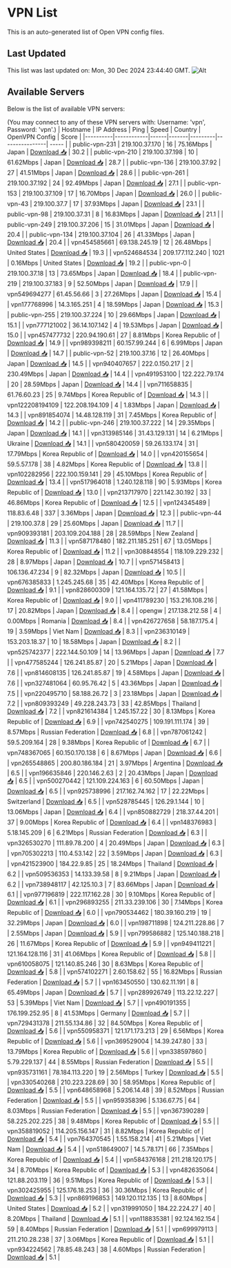 # VPN List

This is an auto-generated list of Open VPN config files.

## Last Updated

This list was last updated on: Mon, 30 Dec 2024 23:44:40 GMT.
![Alt](https://repobeats.axiom.co/api/embed/186b98318ef1479477931607c1ad7d823f12451f.svg "Repobeats analytics image")

## Available Servers

Below is the list of available VPN servers:

(You may connect to any of these VPN servers with: Username: 'vpn', Password: 'vpn'.)
| Hostname | IP Address | Ping | Speed | Country | OpenVPN Config | Score |
|----------|------------|------|-------|---------|----------------| ----- |
| public-vpn-231 | 219.100.37.170 | 16 | 75.16Mbps | Japan | [Download 📥](./configs/server_0_JP.ovpn) | 30.2 |
| public-vpn-210 | 219.100.37.198 | 10 | 61.62Mbps | Japan | [Download 📥](./configs/server_1_JP.ovpn) | 28.7 |
| public-vpn-136 | 219.100.37.92 | 27 | 41.51Mbps | Japan | [Download 📥](./configs/server_2_JP.ovpn) | 28.6 |
| public-vpn-261 | 219.100.37.192 | 24 | 92.49Mbps | Japan | [Download 📥](./configs/server_3_JP.ovpn) | 27.1 |
| public-vpn-153 | 219.100.37.109 | 17 | 16.70Mbps | Japan | [Download 📥](./configs/server_4_JP.ovpn) | 26.0 |
| public-vpn-43 | 219.100.37.7 | 17 | 37.93Mbps | Japan | [Download 📥](./configs/server_5_JP.ovpn) | 23.1 |
| public-vpn-98 | 219.100.37.31 | 8 | 16.83Mbps | Japan | [Download 📥](./configs/server_6_JP.ovpn) | 21.1 |
| public-vpn-249 | 219.100.37.206 | 15 | 31.01Mbps | Japan | [Download 📥](./configs/server_7_JP.ovpn) | 20.4 |
| public-vpn-134 | 219.100.37.104 | 26 | 41.33Mbps | Japan | [Download 📥](./configs/server_8_JP.ovpn) | 20.4 |
| vpn454585661 | 69.138.245.19 | 12 | 26.48Mbps | United States | [Download 📥](./configs/server_9_US.ovpn) | 19.3 |
| vpn524684534 | 209.177.112.240 | 1021 | 0.16Mbps | United States | [Download 📥](./configs/server_10_US.ovpn) | 19.2 |
| public-vpn-0 | 219.100.37.18 | 13 | 73.65Mbps | Japan | [Download 📥](./configs/server_11_JP.ovpn) | 18.4 |
| public-vpn-219 | 219.100.37.183 | 9 | 52.50Mbps | Japan | [Download 📥](./configs/server_12_JP.ovpn) | 17.9 |
| vpn549694277 | 61.45.56.66 | 3 | 27.26Mbps | Japan | [Download 📥](./configs/server_13_JP.ovpn) | 15.4 |
| vpn177768996 | 14.3.165.251 | 4 | 18.59Mbps | Japan | [Download 📥](./configs/server_14_JP.ovpn) | 15.3 |
| public-vpn-255 | 219.100.37.224 | 10 | 29.66Mbps | Japan | [Download 📥](./configs/server_15_JP.ovpn) | 15.1 |
| vpn777121002 | 36.14.107.142 | 4 | 19.53Mbps | Japan | [Download 📥](./configs/server_16_JP.ovpn) | 15.0 |
| vpn457477732 | 220.94.190.61 | 27 | 8.81Mbps | Korea Republic of | [Download 📥](./configs/server_17_KR.ovpn) | 14.9 |
| vpn989398211 | 60.157.99.244 | 6 | 6.99Mbps | Japan | [Download 📥](./configs/server_18_JP.ovpn) | 14.7 |
| public-vpn-52 | 219.100.37.16 | 12 | 26.40Mbps | Japan | [Download 📥](./configs/server_19_JP.ovpn) | 14.5 |
| vpn940407657 | 222.0.150.217 | 2 | 230.49Mbps | Japan | [Download 📥](./configs/server_20_JP.ovpn) | 14.4 |
| vpn491953100 | 122.222.79.174 | 20 | 28.59Mbps | Japan | [Download 📥](./configs/server_21_JP.ovpn) | 14.4 |
| vpn711658835 | 61.76.60.23 | 25 | 9.74Mbps | Korea Republic of | [Download 📥](./configs/server_22_KR.ovpn) | 14.3 |
| vpn122208194109 | 122.208.194.109 | 4 | 1.83Mbps | Japan | [Download 📥](./configs/server_23_JP.ovpn) | 14.3 |
| vpn891854074 | 14.48.128.119 | 31 | 7.45Mbps | Korea Republic of | [Download 📥](./configs/server_24_KR.ovpn) | 14.2 |
| public-vpn-246 | 219.100.37.222 | 14 | 29.35Mbps | Japan | [Download 📥](./configs/server_25_JP.ovpn) | 14.1 |
| vpn313985146 | 31.43.129.131 | 14 | 6.21Mbps | Ukraine | [Download 📥](./configs/server_26_UA.ovpn) | 14.1 |
| vpn580420059 | 59.26.133.174 | 31 | 17.79Mbps | Korea Republic of | [Download 📥](./configs/server_27_KR.ovpn) | 14.0 |
| vpn420155654 | 59.5.57.178 | 38 | 4.82Mbps | Korea Republic of | [Download 📥](./configs/server_28_KR.ovpn) | 13.8 |
| vpn102282956 | 222.100.159.141 | 29 | 45.10Mbps | Korea Republic of | [Download 📥](./configs/server_29_KR.ovpn) | 13.4 |
| vpn517964018 | 1.240.128.118 | 90 | 5.93Mbps | Korea Republic of | [Download 📥](./configs/server_30_KR.ovpn) | 13.0 |
| vpn213717970 | 221.142.30.192 | 33 | 46.86Mbps | Korea Republic of | [Download 📥](./configs/server_31_KR.ovpn) | 12.5 |
| vpn124345489 | 118.83.6.48 | 337 | 3.36Mbps | Japan | [Download 📥](./configs/server_32_JP.ovpn) | 12.3 |
| public-vpn-44 | 219.100.37.8 | 29 | 25.60Mbps | Japan | [Download 📥](./configs/server_33_JP.ovpn) | 11.7 |
| vpn909393181 | 203.109.204.188 | 28 | 28.59Mbps | New Zealand | [Download 📥](./configs/server_34_NZ.ovpn) | 11.3 |
| vpn587178480 | 182.211.185.251 | 67 | 13.05Mbps | Korea Republic of | [Download 📥](./configs/server_35_KR.ovpn) | 11.2 |
| vpn308848554 | 118.109.229.232 | 28 | 8.97Mbps | Japan | [Download 📥](./configs/server_36_JP.ovpn) | 10.7 |
| vpn571458413 | 106.136.47.234 | 9 | 82.32Mbps | Japan | [Download 📥](./configs/server_37_JP.ovpn) | 10.5 |
| vpn676385833 | 1.245.245.68 | 35 | 42.40Mbps | Korea Republic of | [Download 📥](./configs/server_38_KR.ovpn) | 9.1 |
| vpn828600309 | 121.164.135.72 | 27 | 41.58Mbps | Korea Republic of | [Download 📥](./configs/server_39_KR.ovpn) | 9.0 |
| vpn411789230 | 153.216.108.216 | 17 | 20.82Mbps | Japan | [Download 📥](./configs/server_40_JP.ovpn) | 8.4 |
| opengw | 217.138.212.58 | 4 | 0.00Mbps | Romania | [Download 📥](./configs/server_41_RO.ovpn) | 8.4 |
| vpn426727658 | 58.187.175.4 | 19 | 3.59Mbps | Viet Nam | [Download 📥](./configs/server_42_VN.ovpn) | 8.3 |
| vpn236310149 | 153.203.18.37 | 10 | 18.58Mbps | Japan | [Download 📥](./configs/server_43_JP.ovpn) | 8.2 |
| vpn525742377 | 222.144.50.109 | 14 | 13.96Mbps | Japan | [Download 📥](./configs/server_44_JP.ovpn) | 7.7 |
| vpn477585244 | 126.241.85.87 | 20 | 5.21Mbps | Japan | [Download 📥](./configs/server_45_JP.ovpn) | 7.6 |
| vpn814608135 | 126.241.85.87 | 19 | 4.58Mbps | Japan | [Download 📥](./configs/server_46_JP.ovpn) | 7.6 |
| vpn327481064 | 60.95.76.42 | 5 | 43.36Mbps | Japan | [Download 📥](./configs/server_47_JP.ovpn) | 7.5 |
| vpn220495710 | 58.188.26.72 | 3 | 23.18Mbps | Japan | [Download 📥](./configs/server_48_JP.ovpn) | 7.2 |
| vpn809393249 | 49.228.243.73 | 33 | 42.85Mbps | Thailand | [Download 📥](./configs/server_49_TH.ovpn) | 7.2 |
| vpn821614384 | 1.245.157.22 | 30 | 8.13Mbps | Korea Republic of | [Download 📥](./configs/server_50_KR.ovpn) | 6.9 |
| vpn742540275 | 109.191.111.174 | 39 | 8.57Mbps | Russian Federation | [Download 📥](./configs/server_51_RU.ovpn) | 6.8 |
| vpn787061242 | 59.5.209.164 | 28 | 9.38Mbps | Korea Republic of | [Download 📥](./configs/server_52_KR.ovpn) | 6.7 |
| vpn748367065 | 60.150.170.138 | 6 | 8.67Mbps | Japan | [Download 📥](./configs/server_53_JP.ovpn) | 6.6 |
| vpn265548865 | 200.80.186.184 | 21 | 3.97Mbps | Argentina | [Download 📥](./configs/server_54_AR.ovpn) | 6.5 |
| vpn196635846 | 220.146.2.63 | 2 | 20.43Mbps | Japan | [Download 📥](./configs/server_55_JP.ovpn) | 6.5 |
| vpn500270442 | 121.109.224.163 | 6 | 60.50Mbps | Japan | [Download 📥](./configs/server_56_JP.ovpn) | 6.5 |
| vpn925738996 | 217.162.74.162 | 17 | 22.22Mbps | Switzerland | [Download 📥](./configs/server_57_CH.ovpn) | 6.5 |
| vpn528785445 | 126.29.1.144 | 10 | 13.06Mbps | Japan | [Download 📥](./configs/server_58_JP.ovpn) | 6.4 |
| vpn850882729 | 218.37.44.201 | 37 | 9.00Mbps | Korea Republic of | [Download 📥](./configs/server_59_KR.ovpn) | 6.4 |
| vpn148376983 | 5.18.145.209 | 6 | 6.21Mbps | Russian Federation | [Download 📥](./configs/server_60_RU.ovpn) | 6.3 |
| vpn326530270 | 111.89.78.200 | 4 | 20.49Mbps | Japan | [Download 📥](./configs/server_61_JP.ovpn) | 6.3 |
| vpn705302213 | 110.4.53.142 | 22 | 3.59Mbps | Japan | [Download 📥](./configs/server_62_JP.ovpn) | 6.3 |
| vpn421523900 | 184.22.9.85 | 25 | 18.24Mbps | Thailand | [Download 📥](./configs/server_63_TH.ovpn) | 6.2 |
| vpn509536353 | 14.133.39.58 | 8 | 9.21Mbps | Japan | [Download 📥](./configs/server_64_JP.ovpn) | 6.2 |
| vpn738948117 | 42.125.10.3 | 7 | 83.66Mbps | Japan | [Download 📥](./configs/server_65_JP.ovpn) | 6.1 |
| vpn977196819 | 222.117.162.28 | 30 | 9.10Mbps | Korea Republic of | [Download 📥](./configs/server_66_KR.ovpn) | 6.1 |
| vpn296893255 | 211.33.239.106 | 30 | 7.14Mbps | Korea Republic of | [Download 📥](./configs/server_67_KR.ovpn) | 6.0 |
| vpn790534462 | 180.39.160.219 | 19 | 32.29Mbps | Japan | [Download 📥](./configs/server_68_JP.ovpn) | 6.0 |
| vpn198711898 | 124.211.228.86 | 7 | 2.55Mbps | Japan | [Download 📥](./configs/server_69_JP.ovpn) | 5.9 |
| vpn799586882 | 125.140.188.218 | 26 | 11.67Mbps | Korea Republic of | [Download 📥](./configs/server_70_KR.ovpn) | 5.9 |
| vpn949411221 | 121.164.128.116 | 31 | 41.06Mbps | Korea Republic of | [Download 📥](./configs/server_71_KR.ovpn) | 5.8 |
| vpn610058075 | 121.140.85.246 | 30 | 8.63Mbps | Korea Republic of | [Download 📥](./configs/server_72_KR.ovpn) | 5.8 |
| vpn574102271 | 2.60.158.62 | 55 | 16.82Mbps | Russian Federation | [Download 📥](./configs/server_73_RU.ovpn) | 5.7 |
| vpn163450550 | 130.62.11.191 | 8 | 65.49Mbps | Japan | [Download 📥](./configs/server_74_JP.ovpn) | 5.7 |
| vpn289926749 | 113.22.12.227 | 53 | 5.39Mbps | Viet Nam | [Download 📥](./configs/server_75_VN.ovpn) | 5.7 |
| vpn490191355 | 176.199.252.95 | 8 | 41.53Mbps | Germany | [Download 📥](./configs/server_76_DE.ovpn) | 5.7 |
| vpn729431378 | 211.55.134.86 | 32 | 84.50Mbps | Korea Republic of | [Download 📥](./configs/server_77_KR.ovpn) | 5.6 |
| vpn550958371 | 121.171.173.213 | 29 | 6.56Mbps | Korea Republic of | [Download 📥](./configs/server_78_KR.ovpn) | 5.6 |
| vpn369529004 | 14.39.247.80 | 33 | 13.79Mbps | Korea Republic of | [Download 📥](./configs/server_79_KR.ovpn) | 5.6 |
| vpn338597860 | 5.79.229.137 | 44 | 8.55Mbps | Russian Federation | [Download 📥](./configs/server_80_RU.ovpn) | 5.5 |
| vpn935731161 | 78.184.113.220 | 19 | 2.56Mbps | Turkey | [Download 📥](./configs/server_81_TR.ovpn) | 5.5 |
| vpn330540268 | 210.223.228.69 | 30 | 58.95Mbps | Korea Republic of | [Download 📥](./configs/server_82_KR.ovpn) | 5.5 |
| vpn648658968 | 5.206.14.48 | 39 | 8.52Mbps | Russian Federation | [Download 📥](./configs/server_83_RU.ovpn) | 5.5 |
| vpn959358396 | 5.136.67.75 | 64 | 8.03Mbps | Russian Federation | [Download 📥](./configs/server_84_RU.ovpn) | 5.5 |
| vpn367390289 | 58.225.202.225 | 38 | 9.48Mbps | Korea Republic of | [Download 📥](./configs/server_85_KR.ovpn) | 5.5 |
| vpn358819052 | 114.205.156.147 | 31 | 8.82Mbps | Korea Republic of | [Download 📥](./configs/server_86_KR.ovpn) | 5.4 |
| vpn764370545 | 1.55.158.214 | 41 | 5.21Mbps | Viet Nam | [Download 📥](./configs/server_87_VN.ovpn) | 5.4 |
| vpn518649007 | 14.5.78.171 | 66 | 7.35Mbps | Korea Republic of | [Download 📥](./configs/server_88_KR.ovpn) | 5.4 |
| vpn584376168 | 211.218.120.175 | 34 | 8.70Mbps | Korea Republic of | [Download 📥](./configs/server_89_KR.ovpn) | 5.3 |
| vpn482635064 | 121.88.203.119 | 36 | 9.51Mbps | Korea Republic of | [Download 📥](./configs/server_90_KR.ovpn) | 5.3 |
| vpn302425955 | 125.176.18.253 | 36 | 30.36Mbps | Korea Republic of | [Download 📥](./configs/server_91_KR.ovpn) | 5.3 |
| vpn869196853 | 149.120.112.135 | 13 | 8.60Mbps | United States | [Download 📥](./configs/server_92_US.ovpn) | 5.2 |
| vpn319991050 | 184.22.224.27 | 40 | 8.20Mbps | Thailand | [Download 📥](./configs/server_93_TH.ovpn) | 5.1 |
| vpn118835381 | 92.124.162.154 | 59 | 8.40Mbps | Russian Federation | [Download 📥](./configs/server_94_RU.ovpn) | 5.1 |
| vpn699979113 | 211.210.28.238 | 37 | 3.06Mbps | Korea Republic of | [Download 📥](./configs/server_95_KR.ovpn) | 5.1 |
| vpn934224562 | 78.85.48.243 | 38 | 4.60Mbps | Russian Federation | [Download 📥](./configs/server_96_RU.ovpn) | 5.1 |
